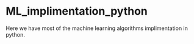 # ML_implimentation_python
Here we have most of the machine learning algorithms implimentation in python.
